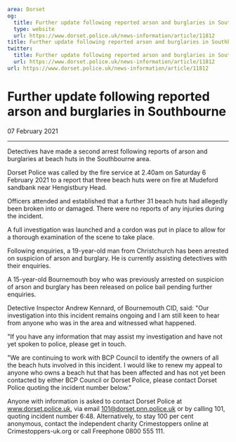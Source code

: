 ```yaml
area: Dorset
og:
  title: Further update following reported arson and burglaries in Southbourne
  type: website
  url: https://www.dorset.police.uk/news-information/article/11812
title: Further update following reported arson and burglaries in Southbourne |
twitter:
  title: Further update following reported arson and burglaries in Southbourne
  url: https://www.dorset.police.uk/news-information/article/11812
url: https://www.dorset.police.uk/news-information/article/11812
```

# Further update following reported arson and burglaries in Southbourne

07 February 2021

* * *

Detectives have made a second arrest following reports of arson and burglaries at beach huts in the Southbourne area.

Dorset Police was called by the fire service at 2.40am on Saturday 6 February 2021 to a report that three beach huts were on fire at Mudeford sandbank near Hengistbury Head.

Officers attended and established that a further 31 beach huts had allegedly been broken into or damaged. There were no reports of any injuries during the incident.

A full investigation was launched and a cordon was put in place to allow for a thorough examination of the scene to take place.

Following enquiries, a 19-year-old man from Christchurch has been arrested on suspicion of arson and burglary. He is currently assisting detectives with their enquiries.

A 15-year-old Bournemouth boy who was previously arrested on suspicion of arson and burglary has been released on police bail pending further enquiries.

Detective Inspector Andrew Kennard, of Bournemouth CID, said: "Our investigation into this incident remains ongoing and I am still keen to hear from anyone who was in the area and witnessed what happened.

"If you have any information that may assist my investigation and have not yet spoken to police, please get in touch.

"We are continuing to work with BCP Council to identify the owners of all the beach huts involved in this incident. I would like to renew my appeal to anyone who owns a beach hut that has been affected and has not yet been contacted by either BCP Council or Dorset Police, please contact Dorset Police quoting the incident number below."

Anyone with information is asked to contact Dorset Police at www.dorset.police.uk, via email 101@dorset.pnn.police.uk or by calling 101, quoting incident number 6:48. Alternatively, to stay 100 per cent anonymous, contact the independent charity Crimestoppers online at Crimestoppers-uk.org or call Freephone 0800 555 111.
